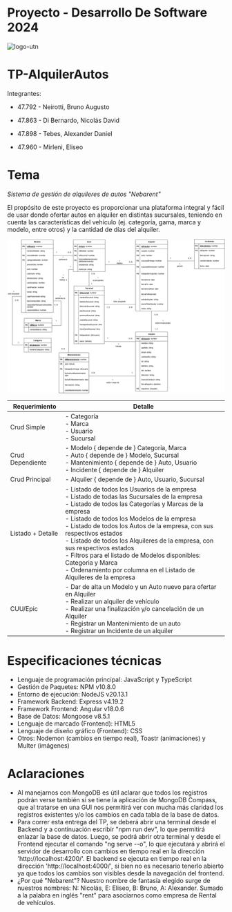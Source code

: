 # Proyecto - Desarrollo De Software 2024

![logo-utn](https://frro.cvg.utn.edu.ar/pluginfile.php/1/theme_snap/logo/1710991180/logo-utn-siglas.png)

# TP-AlquilerAutos

Integrantes:

- 47.792 - Neirotti, Bruno Augusto

- 47.863 - Di Bernardo, Nicolás David

- 47.898 - Tebes, Alexander Daniel

- 47.960 - Mirleni, Eliseo

# Tema

_Sistema de gestión de alquileres de autos "Nebarent"_

El propósito de este proyecto es proporcionar una plataforma integral y fácil de usar donde ofertar autos en alquiler en distintas sucursales, teniendo en cuenta las características del vehículo (ej. categoría, gama, marca y modelo, entre otros) y la cantidad de días del alquiler.

![modelo-dominio](https://raw.githubusercontent.com/nicodiber/DSW-TP-AlquilerAutos/refs/heads/main/assets/modelo-dominio.png)

| Requerimiento     | Detalle                                                                                                                                                                                                                                                                                                                                                                                                                                                                                                                |
| ----------------- | ---------------------------------------------------------------------------------------------------------------------------------------------------------------------------------------------------------------------------------------------------------------------------------------------------------------------------------------------------------------------------------------------------------------------------------------------------------------------------------------------------------------------- |
| Crud Simple       | - Categoría<br>- Marca<br>- Usuario<br>- Sucursal                                                                                                                                                                                                                                                                                                                                                                                                                                                                      |
| Crud Dependiente  | - Modelo { depende de } Categoría, Marca<br>- Auto { depende de } Modelo, Sucursal<br> - Mantenimiento { depende de } Auto, Usuario<br>- Incidente { depende de } Alquiler                                                                                                                                                                                                                                                                                                                                             |
| Crud Principal    | - Alquiler { depende de } Auto, Usuario, Sucursal                                                                                                                                                                                                                                                                                                                                                                                                                                                                      |
| Listado + Detalle | - Listado de todos los Usuarios de la empresa<br>- Listado de todas las Sucursales de la empresa<br>- Listado de todos las Categorías y Marcas de la empresa<br>- Listado de todos los Modelos de la empresa<br>- Listado de todos los Autos de la empresa, con sus respectivos estados<br>- Listado de todos los Alquileres de la empresa, con sus respectivos estados<br>- Filtros para el listado de Modelos disponibles: Categoria y Marca<br>- Ordenamiento por columna en el Listado de Alquileres de la empresa |
| CUU/Epic          | - Dar de alta un Modelo y un Auto nuevo para ofertar en Alquiler<br>- Realizar un alquiler de vehículo<br>- Realizar una finalización y/o cancelación de un Alquiler<br>- Registrar un Mantenimiento de un auto<br>- Registrar un Incidente de un alquiler                                                                                                                                                                                                                                                             |

# Especificaciones técnicas

- Lenguaje de programación principal: JavaScript y TypeScript
- Gestión de Paquetes: NPM v10.8.0
- Entorno de ejecución: NodeJS v20.13.1
- Framework Backend: Express v4.19.2
- Framework Frontend: Angular v18.0.6
- Base de Datos: Mongoose v8.5.1
- Lenguaje de marcado (Frontend): HTML5
- Lenguaje de diseño gráfico (Frontend): CSS
- Otros: Nodemon (cambios en tiempo real), Toastr (animaciones) y Multer (imágenes)

# Aclaraciones

- Al manejarnos con MongoDB es útil aclarar que todos los registros podrán verse también si se tiene la aplicación de MongoDB Compass, que al tratarse en una GUI nos permitirá ver con mucha más claridad los registros existentes y/o los cambios en cada tabla de la base de datos.
- Para correr esta entrega del TP, se deberá abrir una terminal desde el Backend y a continuación escribir "npm run dev", lo que permitirá enlazar la base de datos. Luego, se podrá abrir otra terminal y desde el Frontend ejecutar el comando "ng serve --o", lo que ejecutará y abrirá el servidor de desarrollo con cambios en tiempo real en la dirección 'http://localhost:4200/'. El backend se ejecuta en tiempo real en la dirección 'http://localhost:4000/', si bien no es necesario tenerlo abierto ya que todos los cambios son visibles desde la navegación del frontend.
- ¿Por qué "Nebarent"? Nuestro nombre de fantasía elegido surge de nuestros nombres: N: Nicolás, E: Eliseo, B: Bruno, A: Alexander. Sumado a la palabra en inglés "rent" para asociarnos como empresa de Rental de vehículos.
